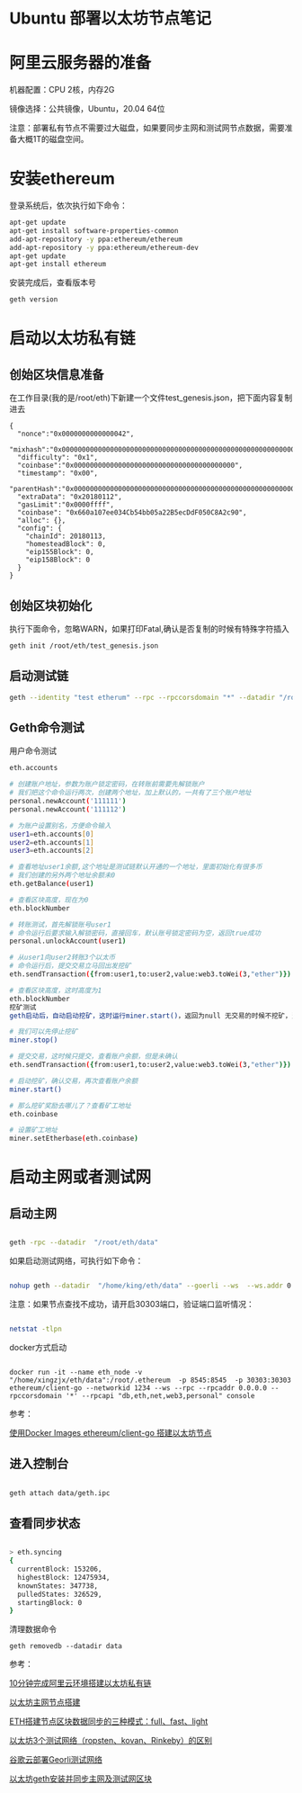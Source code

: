 <h1>Ubuntu 部署以太坊节点笔记</h1>

# 阿里云服务器的准备

机器配置：CPU 2核，内存2G

镜像选择：公共镜像，Ubuntu，20.04 64位

注意：部署私有节点不需要过大磁盘，如果要同步主网和测试网节点数据，需要准备大概1T的磁盘空间。


# 安装ethereum
登录系统后，依次执行如下命令：

```zsh
apt-get update
apt-get install software-properties-common
add-apt-repository -y ppa:ethereum/ethereum
add-apt-repository -y ppa:ethereum/ethereum-dev
apt-get update
apt-get install ethereum
```

安装完成后，查看版本号

```zsh
geth version
```

# 启动以太坊私有链

## 创始区块信息准备

在工作目录(我的是/root/eth)下新建一个文件test_genesis.json，把下面内容复制进去

```
{
  "nonce":"0x0000000000000042",
  "mixhash":"0x0000000000000000000000000000000000000000000000000000000000000000",
  "difficulty": "0x1",
  "coinbase":"0x0000000000000000000000000000000000000000",
  "timestamp": "0x00",
  "parentHash":"0x0000000000000000000000000000000000000000000000000000000000000000",
  "extraData": "0x20180112",
  "gasLimit":"0x0000ffff",
  "coinbase": "0x660a107ee034Cb54bb05a22B5ecDdF050C8A2c90",
  "alloc": {},
  "config": {
    "chainId": 20180113,
    "homesteadBlock": 0,
    "eip155Block": 0,
    "eip158Block": 0
  }
}
```

## 创始区块初始化

执行下面命令，忽略WARN，如果打印Fatal,确认是否复制的时候有特殊字符插入

```zsh
geth init /root/eth/test_genesis.json
```

## 启动测试链

```zsh
geth --identity "test etherum" --rpc --rpccorsdomain "*" --datadir "/root/eth/data" --port "30303" --rpcapi "db,eth,net,web3" --networkid 20181013 console --dev
```

## Geth命令测试

用户命令测试

```zsh
eth.accounts

# 创建账户地址，参数为账户锁定密码，在转账前需要先解锁账户
# 我们把这个命令运行两次，创建两个地址，加上默认的，一共有了三个账户地址
personal.newAccount('111111')
personal.newAccount('111112')

# 为账户设置别名，方便命令输入
user1=eth.accounts[0]
user2=eth.accounts[1]
user3=eth.accounts[2]

# 查看地址user1余额,这个地址是测试链默认开通的一个地址，里面初始化有很多币
# 我们创建的另外两个地址余额未0
eth.getBalance(user1)

# 查看区块高度，现在为0
eth.blockNumber

# 转账测试，首先解锁账号user1
# 命令运行后要求输入解锁密码，直接回车，默认账号锁定密码为空，返回true成功
personal.unlockAccount(user1)

# 从user1向user2转账3个以太币
# 命令运行后，提交交易立马回出发挖矿
eth.sendTransaction({from:user1,to:user2,value:web3.toWei(3,"ether")})

# 查看区块高度，这时高度为1
eth.blockNumber
挖矿测试
geth启动后，自动启动挖矿，这时运行miner.start()，返回为null 无交易的时候不挖矿，当有交易时自动会触发挖矿流程

# 我们可以先停止挖矿
miner.stop()

# 提交交易，这时候只提交，查看账户余额，但是未确认
eth.sendTransaction({from:user1,to:user2,value:web3.toWei(3,"ether")})

# 启动挖矿，确认交易，再次查看账户余额
miner.start()

# 那么挖矿奖励去哪儿了？查看矿工地址
eth.coinbase

# 设置矿工地址
miner.setEtherbase(eth.coinbase)

```

# 启动主网或者测试网

## 启动主网

```zsh

geth -rpc --datadir  "/root/eth/data"

```

如果启动测试网络，可执行如下命令：

```zsh

nohup geth --datadir  "/home/king/eth/data" --goerli --ws  --ws.addr 0.0.0.0 --rpc --rpcaddr 0.0.0.0 &

```

注意：如果节点查找不成功，请开启30303端口，验证端口监听情况：

```zsh

netstat -tlpn

```

docker方式启动

```

docker run -it --name eth_node -v "/home/xingzjx/eth/data":/root/.ethereum  -p 8545:8545  -p 30303:30303 ethereum/client-go --networkid 1234 --ws --rpc --rpcaddr 0.0.0.0 --rpccorsdomain '*' --rpcapi "db,eth,net,web3,personal" console

```

参考：

[使用Docker Images ethereum/client-go 搭建以太坊节点](https://blog.csdn.net/weixin_30697239/article/details/96857374)


## 进入控制台

```zsh

geth attach data/geth.ipc

```

## 查看同步状态

```zsh

> eth.syncing
{
  currentBlock: 153206,
  highestBlock: 12475934,
  knownStates: 347738,
  pulledStates: 326529,
  startingBlock: 0
}

```

清理数据命令

```
geth removedb --datadir data

```

参考：
 
[10分钟完成阿里云环境搭建以太坊私有链](https://zhuanlan.zhihu.com/p/32911405)

[以太坊主网节点搭建](https://www.jianshu.com/p/719a34fe484d)

[ETH搭建节点区块数据同步的三种模式：full、fast、light](https://www.cnblogs.com/bizzan/p/11341713.html)

[以太坊3个测试网络（ropsten、kovan、Rinkeby）的区别](https://blog.csdn.net/weixin_34194551/article/details/91902194)

[谷歌云部署Georli测试网络](https://medium.com/chainsafe-systems/deployment-automation-for-goerli-testnet-in-10-minutes-5212cef5542a)

[以太坊geth安装并同步主网及测试网区块](https://www.wanghaoyi.com/ethereum-geth-sync-blocks.html)